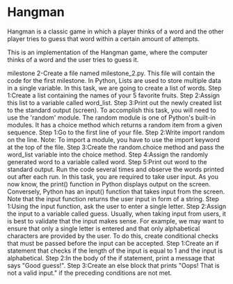 # Hangman
Hangman is a classic game in which a player thinks of a word and the other player tries to guess that word within a certain amount of attempts.

This is an implementation of the Hangman game, where the computer thinks of a word and the user tries to guess it. 

milestone 2-Create a file named milestone_2.py. This file will contain the code for the first milestone.
In Python, Lists are used to store multiple data in a single variable. In this task, we are going to create a list of words.
Step 1:Create a list containing the names of your 5 favorite fruits.
Step 2:Assign this list to a variable called word_list.
Step 3:Print out the newly created list to the standard output (screen).
To accomplish this task, you will need to use the 'random' module.
The random module is one of Python's built-in modules.
It has a choice method which returns a random item from a given sequence.
Step 1:Go to the first line of your file.
Step 2:Write import random on the line. Note: To import a module, you have to use the import keyword at the top of the file.
Step 3:Create the random.choice method and pass the word_list variable into the choice method.
Step 4:Assign the randomly generated word to a variable called word.
Step 5:Print out word to the standard output. Run the code several times and observe the words printed out after each run.
In this task, you are required to take user input. As you now know, the print() function in Python displays output on the screen. Conversely, Python has an input() function that takes input from the screen. Note that the input function returns the user input in form of a string.
Step 1:Using the input function, ask the user to enter a single letter.
Step 2:Assign the input to a variable called guess.
Usually, when taking input from users, it is best to validate that the input makes sense.
For example, we may want to ensure that only a single letter is entered and that only alphabetical characters are provided by the user.
To do this, create conditional checks that must be passed before the input can be accepted.
Step 1:Create an if statement that checks if the length of the input is equal to 1 and the input is alphabetical.
Step 2:In the body of the if statement, print a message that says "Good guess!".
Step 3:Create an else block that prints "Oops! That is not a valid input." if the preceding conditions are not met.

